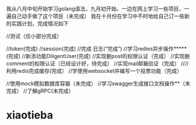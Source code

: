 我从八月中旬开始学习golang语法，九月初开始，一边在网上学习一些项目，一遍自己动手做了这个项目（未完成）
我在十月份在学习中不时地给自己订一些新的实践计划，完成情况如下

//测试（仅小部分完成）

//token(完成)
//session(完成)
//完成 日志(“完成”)
//学习redies异步操作*****(完成)
//新添功能DiligentUser(完成)
//实现删post的权限认证（完成）
//实现删comment的权限认证（已经设计好，待完成）
//实现mail邮箱验证（完成）
////利用redis完成缓存(完成）
//学使用websocket并编写一个投票功能（完成）


//使用mock模拟数据库容器（未完成）
//学习swagger生成接口文档操作**（未完成）
//了解gRPC(未完成）
# xiaotieba
